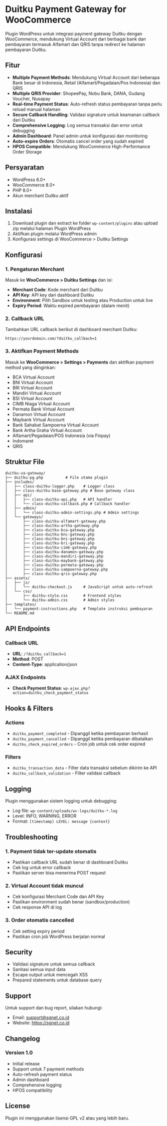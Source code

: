 # Duitku Payment Gateway for WooCommerce

Plugin WordPress untuk integrasi payment gateway Duitku dengan WooCommerce, mendukung Virtual Account dari berbagai bank dan pembayaran termasuk Alfamart dan QRIS tanpa redirect ke halaman pembayaran Duitku.

## Fitur

- **Multiple Payment Methods**: Mendukung Virtual Account dari beberapa Bank besar di Indonesia, Retail (Alfamart/Pegadaian/Pos Indonesia) dan QRIS
- **Multiple QRIS Provider**: ShopeePay, Nobu Bank, DANA, Gudang Voucher, Nusapay
- **Real-time Payment Status**: Auto-refresh status pembayaran tanpa perlu reload manual halaman
- **Secure Callback Handling**: Validasi signature untuk keamanan callback dari Duitku
- **Comprehensive Logging**: Log semua transaksi dan error untuk debugging
- **Admin Dashboard**: Panel admin untuk konfigurasi dan monitoring
- **Auto-expire Orders**: Otomatis cancel order yang sudah expired
- **HPOS Compatible**: Mendukung WooCommerce High-Performance Order Storage

## Persyaratan

- WordPress 6.0+
- WooCommerce 8.0+
- PHP 8.0+
- Akun merchant Duitku aktif

## Instalasi

1. Download plugin dan extract ke folder `wp-content/plugins` atau upload zip melalui halaman Plugin WordPress
2. Aktifkan plugin melalui WordPress admin
3. Konfigurasi settings di WooCommerce > Duitku Settings

## Konfigurasi

### 1. Pengaturan Merchant

Masuk ke **WooCommerce > Duitku Settings** dan isi:

- **Merchant Code**: Kode merchant dari Duitku
- **API Key**: API key dari dashboard Duitku
- **Environment**: Pilih Sandbox untuk testing atau Production untuk live
- **Expiry Period**: Waktu expired pembayaran (dalam menit)

### 2. Callback URL

Tambahkan URL callback berikut di dashboard merchant Duitku:
```
https://yourdomain.com/?duitku_callback=1
```

### 3. Aktifkan Payment Methods

Masuk ke **WooCommerce > Settings > Payments** dan aktifkan payment method yang diinginkan:

- BCA Virtual Account
- BNI Virtual Account
- BRI Virtual Account  
- Mandiri Virtual Account
- BSI Virtual Account
- CIMB Niaga Virtual Account
- Permata Bank Virtual Account
- Danamon Virtual Account
- Maybank Virtual Account
- Bank Sahabat Sampoerna Virtual Account
- Bank Artha Graha Virtual Account
- Alfamart/Pegadaian/POS Indonesia (via Finpay)
- Indomaret
- QRIS

## Struktur File

```
duitku-va-gateway/
├── duitku-pg.php          # File utama plugin
├── includes/
│   ├── class-duitku-logger.php    # Logger class
│   ├── class-duitku-base-gateway.php # Base gateway class
│   ├── api/
│   │   ├── class-duitku-api.php   # API handler
│   │   └── class-duitku-callback.php # Callback handler
│   ├── admin/
│   │   └── class-duitku-admin-settings.php # Admin settings
│   └── gateways/
│       ├── class-duitku-alfamart-gateway.php
│       ├── class-duitku-artha-gateway.php
│       ├── class-duitku-bca-gateway.php
│       ├── class-duitku-bnc-gateway.php
│       ├── class-duitku-bni-gateway.php
│       ├── class-duitku-bri-gateway.php
│       ├── class-duitku-cimb-gateway.php
│       ├── class-duitku-danamon-gateway.php
│       ├── class-duitku-mandiri-gateway.php
│       ├── class-duitku-maybank-gateway.php
│       ├── class-duitku-permata-gateway.php
│       ├── class-duitku-sampoerna-gateway.php
│       ├── class-duitku-qris-gateway.php
├── assets/
│   ├── js/
│   │   └── duitku-checkout.js     # JavaScript untuk auto-refresh
│   └── css/
│       ├── duitku-style.css       # Frontend styles
│       └── duitku-admin.css       # Admin styles
├── templates/
│   └── payment-instructions.php   # Template instruksi pembayaran
└── README.md
```

## API Endpoints

### Callback URL
- **URL**: `/?duitku_callback=1`
- **Method**: POST
- **Content-Type**: application/json

### AJAX Endpoints
- **Check Payment Status**: `wp-ajax.php?action=duitku_check_payment_status`

## Hooks & Filters

### Actions
- `duitku_payment_completed` - Dipanggil ketika pembayaran berhasil
- `duitku_payment_cancelled` - Dipanggil ketika pembayaran dibatalkan
- `duitku_check_expired_orders` - Cron job untuk cek order expired

### Filters
- `duitku_transaction_data` - Filter data transaksi sebelum dikirim ke API
- `duitku_callback_validation` - Filter validasi callback

## Logging

Plugin menggunakan sistem logging untuk debugging:

- Log file: `wp-content/uploads/wc-logs/duitku-*.log`
- Level: INFO, WARNING, ERROR
- Format: `[timestamp] LEVEL: message {context}`

## Troubleshooting

### 1. Payment tidak ter-update otomatis
- Pastikan callback URL sudah benar di dashboard Duitku
- Cek log untuk error callback
- Pastikan server bisa menerima POST request

### 2. Virtual Account tidak muncul
- Cek konfigurasi Merchant Code dan API Key
- Pastikan environment sudah benar (sandbox/production)
- Cek response API di log

### 3. Order otomatis cancelled
- Cek setting expiry period
- Pastikan cron job WordPress berjalan normal

## Security

- Validasi signature untuk semua callback
- Sanitasi semua input data
- Escape output untuk mencegah XSS
- Prepared statements untuk database query

## Support

Untuk support dan bug report, silakan hubungi:
- Email: support@sgnet.co.id
- Website: https://sgnet.co.id

## Changelog

### Version 1.0
- Initial release
- Support untuk 7 payment methods
- Auto-refresh payment status
- Admin dashboard
- Comprehensive logging
- HPOS compatibility

## License

Plugin ini menggunakan lisensi GPL v2 atau yang lebih baru.